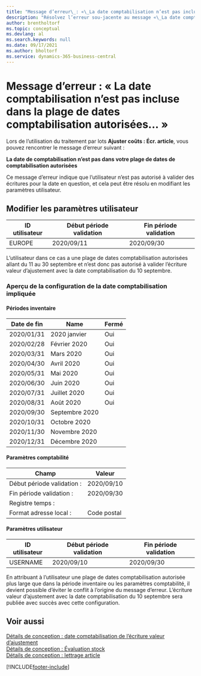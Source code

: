 ```yaml
---
title: "Message d’erreur\_: «\_La date comptabilisation n’est pas incluse dans la plage de dates comptabilisation autorisées\_»"
description: "Résolvez l’erreur sou-jacente au message «\_La date comptabilisation n’est pas incluse dans la plage de dates comptabilisation autorisées\_» lorsque vous exécutez le traitement par lots Ajuster coûts\_: Écr. article."
author: brentholtorf
ms.topic: conceptual
ms.devlang: al
ms.search.keywords: null
ms.date: 09/17/2021
ms.author: bholtorf
ms.service: dynamics-365-business-central
---
```


# Message d’erreur : « La date comptabilisation n’est pas incluse dans la plage de dates comptabilisation autorisées... »

Lors de l’utilisation du traitement par lots **Ajuster coûts : Écr. article**, vous pouvez rencontrer le message d’erreur suivant :

**La date de comptabilisation n’est pas dans votre plage de dates de comptabilisation autorisées**

Ce message d’erreur indique que l’utilisateur n’est pas autorisé à valider des écritures pour la date en question, et cela peut être résolu en modifiant les paramètres utilisateur.

## Modifier les paramètres utilisateur  

|ID utilisateur  |Début période validation  | Fin période validation  |
|---------|---------|--------|
|EUROPE  |  2020/09/11      |2020/09/30      |

L’utilisateur dans ce cas a une plage de dates comptabilisation autorisées allant du 11 au 30 septembre et n’est donc pas autorisé à valider l’écriture valeur d’ajustement avec la date comptabilisation du 10 septembre.  

### Aperçu de la configuration de la date comptabilisation impliquée

#### Périodes inventaire

|Date de fin  |Name  |Fermé  |
|---------|---------|---------|
|2020/01/31     |2020 janvier      |  Oui    |
|2020/02/28     |Février 2020     |  Oui    |
|2020/03/31     |Mars 2020        |  Oui    |
|2020/04/30     |Avril 2020        |  Oui    |
|2020/05/31     |Mai 2020        |  Oui    |
|2020/06/30     |Juin 2020       |  Oui    |
|2020/07/31     |Juillet 2020        |   Oui   |
|2020/08/31     |Août 2020     |   Oui   |
|2020/09/30     |Septembre 2020  |         |
|2020/10/31     |Octobre 2020    |         |
|2020/11/30     |Novembre 2020   |         |
|2020/12/31     |Décembre 2020   |         |  

#### Paramètres comptabilité

|Champ|Valeur|
|---------|---------|
|Début période validation :  |  2020/09/10      |
|Fin période validation :    |  2020/09/30      |
|Registre temps :       |         |
|Format adresse local :|   Code postal      |  

#### Paramètres utilisateur

|ID utilisateur  |Début période validation  | Fin période validation  |
|---------|---------|--------|
|USERNAME |  2020/09/10      |2020/09/30      |

En attribuant à l’utilisateur une plage de dates comptabilisation autorisée plus large que dans la période inventaire ou les paramètres comptabilité, il devient possible d’éviter le conflit à l’origine du message d’erreur. L’écriture valeur d’ajustement avec la date comptabilisation du 10 septembre sera publiée avec succès avec cette configuration.
  
## Voir aussi  

[Détails de conception : date comptabilisation de l’écriture valeur d’ajustement](design-details-inventory-adjustment-value-entry-posting-date.md)  
[Détails de conception : Évaluation stock](design-details-inventory-costing.md)  
[Détails de conception : lettrage article](design-details-item-application.md)  

[!INCLUDE[footer-include](includes/footer-banner.md)]
